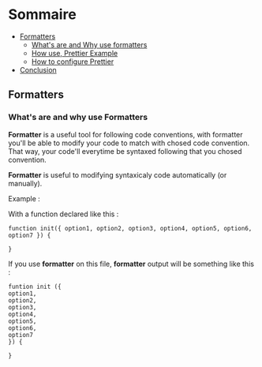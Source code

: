 # Sommaire

- <a href='#formatters'>Formatters</a>
    - <a href='#wawuf'>What's are and Why use formatters</a>
    - <a href='#how-use'>How use, Prettier Example</a>
    - <a href='#config-prettier'>How to configure Prettier</a>
- <a href='#conclusion'>Conclusion</a>

## Formatters

### What's are and why use Formatters <a id='wawuf'></a>

**Formatter** is a useful tool for following code conventions, with formatter you'll be able to modify your code to match with chosed code convention.<br>
That way, your code'll everytime be syntaxed following that you chosed convention.<br>

**Formatter** is useful to modifying syntaxicaly code automatically (or manually).<br>

Example :

With a function declared like this : 
```
function init({ option1, option2, option3, option4, option5, option6, option7 }) {  
   
}   
```

If you use **formatter** on this file, **formatter** output will be something like this : 
```
funtion init ({   
option1,   
option2,    
option3,   
option4,   
option5,   
option6,   
option7   
}) {

}   
```
